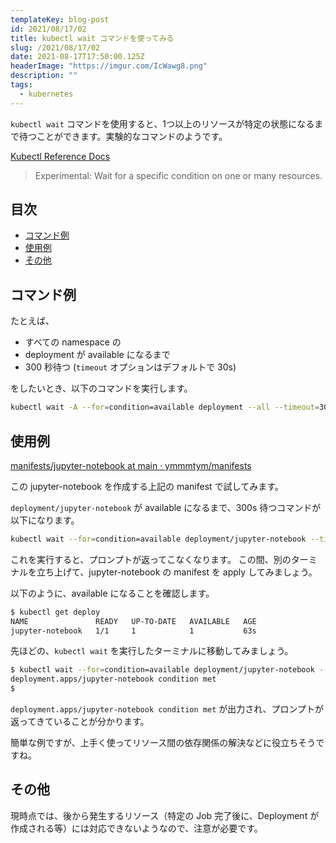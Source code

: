 ```yaml
---
templateKey: blog-post
id: 2021/08/17/02
title: kubectl wait コマンドを使ってみる
slug: /2021/08/17/02
date: 2021-08-17T17:50:00.125Z
headerImage: "https://imgur.com/IcWawg8.png"
description: ""
tags:
  - kubernetes
---
```


`kubectl wait` コマンドを使用すると、1つ以上のリソースが特定の状態になるまで待つことができます。実験的なコマンドのようです。

[Kubectl Reference Docs](https://kubernetes.io/docs/reference/generated/kubectl/kubectl-commands#wait)

> Experimental: Wait for a specific condition on one or many resources.

## 目次
<!-- START doctoc generated TOC please keep comment here to allow auto update -->
<!-- DON'T EDIT THIS SECTION, INSTEAD RE-RUN doctoc TO UPDATE -->


- [コマンド例](#%E3%82%B3%E3%83%9E%E3%83%B3%E3%83%89%E4%BE%8B)
- [使用例](#%E4%BD%BF%E7%94%A8%E4%BE%8B)
- [その他](#%E3%81%9D%E3%81%AE%E4%BB%96)

<!-- END doctoc generated TOC please keep comment here to allow auto update -->

## コマンド例

たとえば、

- すべての namespace の
- deployment が available になるまで
- 300 秒待つ (`timeout` オプションはデフォルトで 30s)

をしたいとき、以下のコマンドを実行します。

```bash
kubectl wait -A --for=condition=available deployment --all --timeout=300s
```

## 使用例

[manifests/jupyter-notebook at main · ymmmtym/manifests](https://github.com/ymmmtym/manifests/tree/main/jupyter-notebook)

この jupyter-notebook を作成する上記の manifest で試してみます。

`deployment/jupyter-notebook` が available になるまで、300s 待つコマンドが以下になります。

```bash
kubectl wait --for=condition=available deployment/jupyter-notebook --timeout=300s
```

これを実行すると、プロンプトが返ってこなくなります。
この間、別のターミナルを立ち上げて、jupyter-notebook の manifest を apply してみましょう。

以下のように、available になることを確認します。

```bash
$ kubectl get deploy
NAME               READY   UP-TO-DATE   AVAILABLE   AGE
jupyter-notebook   1/1     1            1           63s
```

先ほどの、`kubectl wait` を実行したターミナルに移動してみましょう。

```bash
$ kubectl wait --for=condition=available deployment/jupyter-notebook --timeout=300s
deployment.apps/jupyter-notebook condition met
$
```

`deployment.apps/jupyter-notebook condition met` が出力され、プロンプトが返ってきていることが分かります。

簡単な例ですが、上手く使ってリソース間の依存関係の解決などに役立ちそうですね。

## その他

現時点では、後から発生するリソース（特定の Job 完了後に、Deployment が作成される等）には対応できないようなので、注意が必要です。
